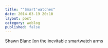 ```yaml
---
title: "'Smart'watches" 
date: 2014-03-19 20:10
layout: post
category: weblog
published: false
---
```

Shawn Blanc [on the inevitable smartwatch arms 
